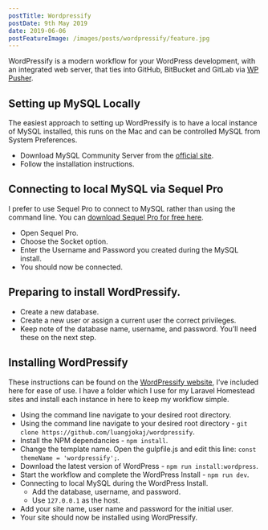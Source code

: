 ```yaml
---
postTitle: Wordpressify
postDate: 9th May 2019
date: 2019-06-06
postFeatureImage: /images/posts/wordpressify/feature.jpg
---
```


WordPressify is a modern workflow for your WordPress development, with an integrated web server, that ties into GitHub, BitBucket and GitLab via [WP Pusher](https://wppusher.com/).

## Setting up MySQL Locally

The easiest approach to setting up WordPressify is to have a local instance of MySQL installed, this runs on the Mac and can be controlled MySQL from System Preferences.

* Download MySQL Community Server from the [official site](https://dev.mysql.com/downloads/mysql/).
* Follow the installation instructions.

## Connecting to local MySQL via Sequel Pro

I prefer to use Sequel Pro to connect to MySQL rather than using the command line. You can [download Sequel Pro for free here](https://www.sequelpro.com/).

* Open Sequel Pro.
* Choose the Socket option.
* Enter the Username and Password you created during the MySQL install.
* You should now be connected.

## Preparing to install WordPressify.

* Create a new database.
* Create a new user or assign a current user the correct privileges.
* Keep note of the database name, username, and password. You’ll need these on the next step.

## Installing WordPressify

These instructions can be found on the [WordPressify website](https://www.wordpressify.co/), I’ve included here for ease of use. I have a folder which I use for my Laravel Homestead sites and install each instance in here to keep my workflow simple.

* Using the command line navigate to your desired root directory.
* Using the command line navigate to your desired root directory - `git clone https://github.com/luangjokaj/wordpressify`.
* Install the NPM dependancies - `npm install`.
* Change the template name. Open the gulpfile.js and edit this line: `const themeName = 'wordpressify';`.
* Download the latest version of WordPress - `npm run install:wordpress`.
* Start the workflow and complete the WordPress Install - `npm run dev`.
* Connecting to local MySQL during the WordPress Install.
  * Add the database, username, and password.
  * Use `127.0.0.1` as the host.
* Add your site name, user name and password for the initial user.
* Your site should now be installed using WordPressify.
